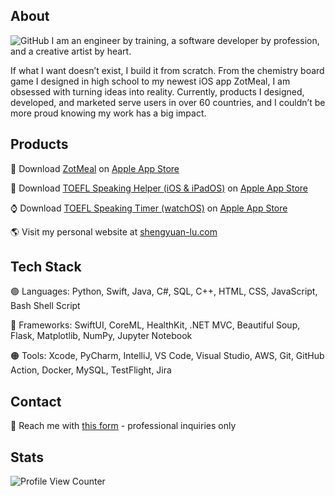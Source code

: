 ## About
![GitHub](https://github.com/shengyuan-lu/shengyuan-lu/assets/70995597/97cdc3fb-c546-4a30-831f-447a2e9f96b9)
I am an engineer by training, a software developer by profession, and a creative artist by heart.

If what I want doesn’t exist, I build it from scratch. From the chemistry board game I designed in high school to my newest iOS app ZotMeal, I am obsessed with turning ideas into reality. Currently, products I designed, developed, and marketed serve users in over 60 countries, and I couldn’t be more proud knowing my work has a big impact.

## Products 
📱 Download [ZotMeal](https://shengyuan-lu.com/project/zotmeal) on [Apple App Store](https://apps.apple.com/us/app/zotmeal/id1551606266)

📱 Download [TOEFL Speaking Helper (iOS & iPadOS)](https://shengyuan-lu.com/project/toefl-helper) on [Apple App Store](https://apps.apple.com/us/app/toefl-speaking-helper/id1547083580)

⌚️ Download [TOEFL Speaking Timer (watchOS)](https://shengyuan-lu.com/project/toefl-timer-watch) on [Apple App Store](https://apps.apple.com/us/app/toefl-speaking-timer/id6450870266)

🌎 Visit my personal website at [shengyuan-lu.com](https://shengyuan-lu.com/)

## Tech Stack
🟢 Languages: Python, Swift, Java, C#, SQL, C++, HTML, CSS, JavaScript, Bash Shell Script

🔵 Frameworks: SwiftUI, CoreML, HealthKit, .NET MVC, Beautiful Soup, Flask, Matplotlib, NumPy, Jupyter Notebook

🟠 Tools: Xcode, PyCharm, IntelliJ, VS Code, Visual Studio, AWS, Git, GitHub Action, Docker, MySQL, TestFlight, Jira 

## Contact
📩 Reach me with [this form](https://shengyuan-lu.com/contact-form) - professional inquiries only

## Stats 
![Profile View Counter](https://komarev.com/ghpvc/?username=shengyuan-lu&style=for-the-badge)
